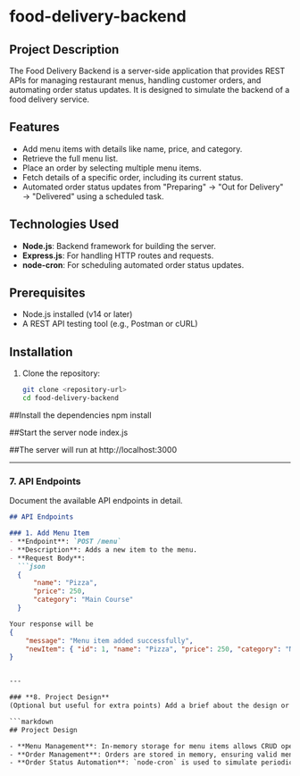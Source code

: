 # food-delivery-backend

## Project Description
The Food Delivery Backend is a server-side application that provides REST APIs for managing restaurant menus, handling customer orders, and automating order status updates. It is designed to simulate the backend of a food delivery service.

## Features

- Add menu items with details like name, price, and category.
- Retrieve the full menu list.
- Place an order by selecting multiple menu items.
- Fetch details of a specific order, including its current status.
- Automated order status updates from "Preparing" → "Out for Delivery" → "Delivered" using a scheduled task.

## Technologies Used

- **Node.js**: Backend framework for building the server.
- **Express.js**: For handling HTTP routes and requests.
- **node-cron**: For scheduling automated order status updates.

## Prerequisites

- Node.js installed (v14 or later)
- A REST API testing tool (e.g., Postman or cURL)

## Installation

1. Clone the repository:
   ```bash
   git clone <repository-url>
   cd food-delivery-backend

##Install the dependencies
npm install

##Start the server
node index.js

##The server will run at
http://localhost:3000


---

### **7. API Endpoints**
Document the available API endpoints in detail.

```markdown
## API Endpoints

### 1. Add Menu Item
- **Endpoint**: `POST /menu`
- **Description**: Adds a new item to the menu.
- **Request Body**:
  ```json
  {
      "name": "Pizza",
      "price": 250,
      "category": "Main Course"
  }

Your response will be
{
    "message": "Menu item added successfully",
    "newItem": { "id": 1, "name": "Pizza", "price": 250, "category": "Main Course" }
}


---

### **8. Project Design**
(Optional but useful for extra points) Add a brief about the design or architecture of the project.

```markdown
## Project Design

- **Menu Management**: In-memory storage for menu items allows CRUD operations on menu items.
- **Order Management**: Orders are stored in memory, ensuring valid menu items are selected for each order.
- **Order Status Automation**: `node-cron` is used to simulate periodic updates to order statuses.
